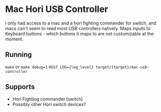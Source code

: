 # Mac Hori USB Controller
I only had access to a mac and a hori fighting commander for switch, and macs can't seem to read most USB controllers natively.
Maps inputs to Keyboard buttons - which buttons it maps to are not customizable at the moment.

## Running
`make` or `make debug=1`
`RUST_LOG={log_level} target/{target}/mac-usb-controller`

## Supports
* Hori Fighting commander (switch)
* Possibly other Hori switch devices?
